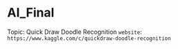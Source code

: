 # AI_Final

Topic: Quick Draw Doodle Recognition
`website`: `https://www.kaggle.com/c/quickdraw-doodle-recognition`

